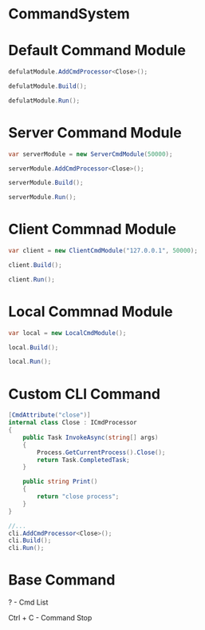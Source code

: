 # CommandSystem
 
# Default Command Module

```C#
defulatModule.AddCmdProcessor<Close>();

defulatModule.Build();

defulatModule.Run();
```

# Server Command Module

```C#
var serverModule = new ServerCmdModule(50000);

serverModule.AddCmdProcessor<Close>();

serverModule.Build();

serverModule.Run();
```

# Client Commnad Module

```C#
var client = new ClientCmdModule("127.0.0.1", 50000);

client.Build();

client.Run();
```

# Local Commnad Module

```C#
var local = new LocalCmdModule();

local.Build();

local.Run();
```

# Custom CLI Command

```C#
[CmdAttribute("close")]
internal class Close : ICmdProcessor
{
    public Task InvokeAsync(string[] args)
    {
        Process.GetCurrentProcess().Close();
        return Task.CompletedTask;
    }

    public string Print()
    {
        return "close process";
    }
}
```

```C#
//...
cli.AddCmdProcessor<Close>();
cli.Build();
cli.Run();
```

# Base Command

? - Cmd List

Ctrl + C - Command Stop